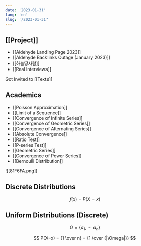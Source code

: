 ```yaml
---
date: '2023-01-31'
lang: 'en'
slug: '/2023-01-31'
---
```


## [[Project]]

- [[Aldehyde Landing Page 2023]]
- [[Aldehyde Backlinks Outage (January 2023)]]
- [[하늘땅사람]]
- [[Real Interviews]]

Got Invited to [[Texts]]

## Academics

- [[Poisson Approximation]]
- [[Limit of a Sequence]]
- [[Convergence of Infinite Series]]
- [[Convergence of Geometric Series]]
- [[Convergence of Alternating Series]]
- [[Absolute Convergence]]
- [[Ratio Test]]
- [[P-series Test]]
- [[Geometric Series]]
- [[Convergence of Power Series]]
- [[Bernoulli Distribution]]

![[81F6FA.png]]

## Discrete Distributions

$$
f(x) = P(X=x)
$$

## Uniform Distributions (Discrete)

$$
\Omega = \{a_1, ~ \cdots ~ a_n\}
$$

$$
P(X=x) = {1 \over n} = {1 \over {|\Omega|}}
$$

